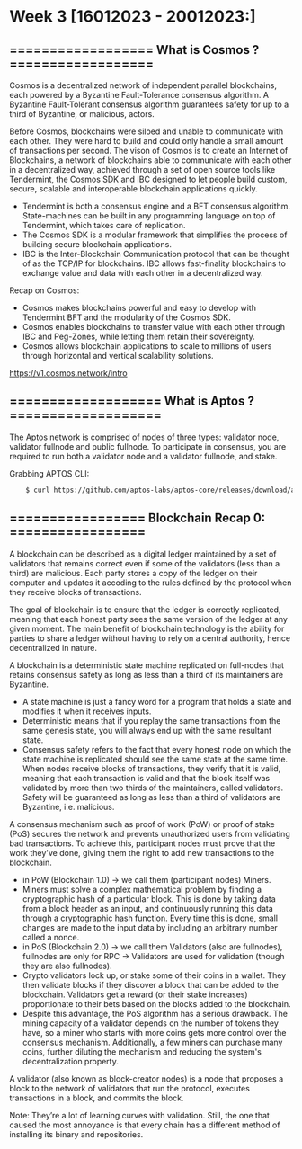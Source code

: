 # Week 3 [16012023 - 20012023:]

## ================== What is Cosmos ? ==================

Cosmos is a decentralized network of independent parallel blockchains, each powered by a Byzantine Fault-Tolerance consensus algorithm. A Byzantine Fault-Tolerant consensus algorithm guarantees safety for up to a third of Byzantine, or malicious, actors.

Before Cosmos, blockchains were siloed and unable to communicate with each other. They were hard to build and could only handle a small amount of transactions per second. The vison of Cosmos is to create an Internet of Blockchains, a network of blockchains able to communicate with each other in a decentralized way, achieved through a set of open source tools like Tendermint, the Cosmos SDK and IBC designed to let people build custom, secure, scalable and interoperable blockchain applications quickly.

<ul>
	<li>Tendermint is both a consensus engine and a BFT consensus algorithm. State-machines can be built in any programming language on top of Tendermint, which takes care of replication.</li>
	<li>The Cosmos SDK is a modular framework that simplifies the process of building secure blockchain applications.</li>
	<li>IBC is the Inter-Blockchain Communication protocol that can be thought of as the TCP/IP for blockchains. IBC allows fast-finality blockchains to exchange value and data with each other in a decentralized way.</li>
</ul>

Recap on Cosmos:

<ul>
	<li>Cosmos makes blockchains powerful and easy to develop with Tendermint BFT and the modularity of the Cosmos SDK.</li>
	<li>Cosmos enables blockchains to transfer value with each other through IBC and Peg-Zones, while letting them retain their sovereignty.</li>
	<li>Cosmos allows blockchain applications to scale to millions of users through horizontal and vertical scalability solutions.</li>
</ul>

https://v1.cosmos.network/intro

## =================== What is Aptos ? ===================

The Aptos network is comprised of nodes of three types: validator node, validator fullnode and public fullnode. To participate in consensus, you are required to run both a validator node and a validator fullnode, and stake.

Grabbing APTOS CLI:

```bash
	$ curl https://github.com/aptos-labs/aptos-core/releases/download/aptos-cli-v1.0.4/aptos-cli-1.0.4-Ubuntu-x86_64.zip -O -J -L
```

## ================= Blockchain Recap 0: =================

A blockchain can be described as a digital ledger maintained by a set of validators that remains correct even if some of the validators (less than a third) are malicious. Each party stores a copy of the ledger on their computer and updates it accoding to the rules defined by the protocol when they receive blocks of transactions. 

The goal of blockchain is to ensure that the ledger is correctly replicated, meaning that each honest party sees the same version of the ledger at any given moment. The main benefit of blockchain technology is the ability for parties to share a ledger without having to rely on a central authority, hence decentralized in nature.

A blockchain is a deterministic state machine replicated on full-nodes that retains consensus safety as long as less than a third of its maintainers are Byzantine.

<ul>
	<li>A state machine is just a fancy word for a program that holds a state and modifies it when it receives inputs.</li>
	<li>Deterministic means that if you replay the same transactions from the same genesis state, you will always end up with the same resultant state.</li>
	<li>Consensus safety refers to the fact that every honest node on which the state machine is replicated should see the same state at the same time. When nodes receive blocks of transactions, they verify that it is valid, meaning that each transaction is valid and that the block itself was validated by more than two thirds of the maintainers, called validators. Safety will be guaranteed as long as less than a third of validators are Byzantine, i.e. malicious.</li>
</ul>

A consensus mechanism such as proof of work (PoW) or proof of stake (PoS) secures the network and prevents unauthorized users from validating bad transactions. To achieve this, participant nodes must prove that the work they've done, giving them the right to add new transactions to the blockchain. 

<ul>
	<li>in PoW (Blockchain 1.0) -> we call them (participant nodes) Miners.</li>
	<li>Miners must solve a complex mathematical problem by finding a cryptographic hash of a particular block. This is done by taking data from a block header as an input, and continuously running this data through a cryptographic hash function. Every time this is done, small changes are made to the input data by including an arbitrary number called a nonce.</li>
	<li>in PoS (Blockchain 2.0) -> we call them Validators (also are fullnodes), fullnodes are only for RPC -> Validators are used for validation (though they are also fullnodes).</li>
	<li>Crypto validators lock up, or stake some of their coins in a wallet. They then validate blocks if they discover a block that can be added to the blockchain. Validators get a reward (or their stake increases) proportionate to their bets based on the blocks added to the blockchain.</li>
	<li>Despite this advantage, the PoS algorithm has a serious drawback. The mining capacity of a validator depends on the number of tokens they have, so a miner who starts with more coins gets more control over the consensus mechanism. Additionally, a few miners can purchase many coins, further diluting the mechanism and reducing the system's decentralization property.</li>
</ul>

A validator (also known as block-creator nodes) is a node that proposes a block to the network of validators that run the protocol, executes transactions in a block, and commits the block.

Note: They’re a lot of learning curves with validation. Still, the one that caused the most annoyance is that every chain has a different method of installing its binary and repositories.

